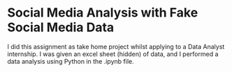 # Social Media Analysis with Fake Social Media Data

I did this assignment as take home project whilst applying to a Data Analyst internship. I was given an excel sheet (hidden) of data, and I performed a data analysis using Python in the .ipynb file.

